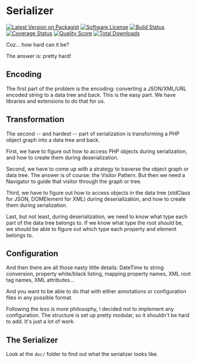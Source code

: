 # Serializer

[![Latest Version on Packagist][ico-version]][link-packagist]
[![Software License][ico-license]](LICENSE)
[![Build Status][ico-travis]][link-travis]
[![Coverage Status][ico-scrutinizer]][link-scrutinizer]
[![Quality Score][ico-code-quality]][link-code-quality]
[![Total Downloads][ico-downloads]][link-downloads]

Coz... how hard can it be?

The answer is: pretty hard!

## Encoding
The first part of the problem is the encoding: converting a JSON/XML/URL encoded string to a data tree and back. This is the
easy part. We have libraries and extensions to do that for us.

## Transformation
The second -- and hardest -- part of serialization is transforming a PHP object graph into a data tree and back.

First, we have to figure out how to access PHP objects during serialization, and how to create them during
deserialization.

Second, we have to come up with a strategy to traverse the object graph or data tree. The answer is of course: the
Visitor Pattern. But then we need a Navigator to guide that visitor through the graph or tree.

Third, we have to figure out how to access objects in the data tree (stdClass for JSON, DOMElement for XML) during
deserialization, and how to create them during serialization.

Last, but not least, during deserialization, we need to know what type each part of the data tree belongs to. If we know
what type the root should be, we should be able to figure out which type each property and element belongs to.

## Configuration
And then there are all those nasty little details: DateTime to string conversion, property white/black listing, mapping
property names, XML root tag names, XML attributes...

And you want to be able to do that with either annotations or configuration files in any possible format.

Following the *less is more* philosophy, I decided not to implement any configuration. The structure is set up pretty
modular, so it shouldn't be hard to add. It's just a lot of work.

## The Serializer
Look at the `doc/` folder to find out what the serializer looks like.

[ico-version]: https://img.shields.io/packagist/v/scato/serializer.svg?style=flat-square
[ico-license]: https://img.shields.io/badge/license-MIT-brightgreen.svg?style=flat-square
[ico-travis]: https://img.shields.io/travis/scato/serializer/master.svg?style=flat-square
[ico-scrutinizer]: https://img.shields.io/scrutinizer/coverage/g/scato/serializer.svg?style=flat-square
[ico-code-quality]: https://img.shields.io/scrutinizer/g/scato/serializer.svg?style=flat-square
[ico-downloads]: https://img.shields.io/packagist/dt/scato/serializer.svg?style=flat-square

[link-packagist]: https://packagist.org/packages/scato/serializer
[link-travis]: https://travis-ci.org/scato/serializer
[link-scrutinizer]: https://scrutinizer-ci.com/g/scato/serializer/code-structure
[link-code-quality]: https://scrutinizer-ci.com/g/scato/serializer
[link-downloads]: https://packagist.org/packages/scato/serializer
[link-author]: https://github.com/scato
[link-contributors]: ../../contributors
